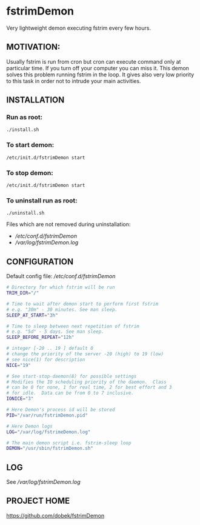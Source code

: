fstrimDemon
===========

Very lightweight demon executing fstrim every few hours.


MOTIVATION:
-----------------------------------------

Usually fstrim is run from cron but cron can execute command only at particular time. If you turn off your computer you can miss it. This demon solves this problem running fstrim in the loop. It gives also very low priority to this task in order not to intrude your main activities.


INSTALLATION
-----------------------------------------

### Run as root:
```
./install.sh
```

### To start demon:
```
/etc/init.d/fstrimDemon start
```

### To stop demon:
```
/etc/init.d/fstrimDemon start
```

### To uninstall run as root:
```
./uninstall.sh
```

Files which are not removed during uninstallation:
- _/etc/conf.d/fstrimDemon_
- _/var/log/fstrimDemon.log_


CONFIGURATION
-----------------------------------------


Default config file: _/etc/conf.d/fstrimDemon_

```bash
# Directory for which fstrim will be run
TRIM_DIR="/"

# Time to wait after demon start to perform first fstrim
# e.g. "30m" - 30 minutes. See man sleep.
SLEEP_AT_START="3h"

# Time to sleep between next repetition of fstrim
# e.g. "5d" - 5 days. See man sleep.
SLEEP_BEFORE_REPEAT="12h"

# integer [-20 .. 19 ] default 0
# change the priority of the server -20 (high) to 19 (low)
# see nice(1) for description
NICE="19"

# See start-stop-daemon(8) for possible settings
# Modifies the IO scheduling priority of the daemon.  Class
# can be 0 for none, 1 for real time, 2 for best effort and 3
# for idle.  Data can be from 0 to 7 inclusive.
IONICE="3"

# Here Demon's process id will be stored
PID="/var/run/fstrimDemon.pid"

# Here Demon logs
LOG="/var/log/fstrimeDemon.log"

# The main demon script i.e. fstrim-sleep loop
DEMON="/usr/sbin/fstrimDemon.sh"
```

LOG
-----------------------------------------

See _/var/log/fstrimDemon.log_


PROJECT HOME
-----------------------------------------

https://github.com/dobek/fstrimDemon
